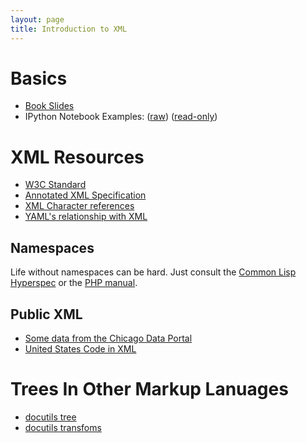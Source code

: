 ```yaml
---
layout: page
title: Introduction to XML
---
```


# Basics
* [Book Slides](http://www.brics.dk/ixwt/xml.pdf)
* IPython Notebook Examples: ([raw](http://bitbucket.org/thatmattbone/markup-examples/raw/7c56f2862712e96624237ec376a1640b328a2850/introduction_to_xml.ipynb)) ([read-only](http://nbviewer.ipython.org/urls/bitbucket.org/thatmattbone/markup-examples/raw/7c56f2862712e96624237ec376a1640b328a2850/introduction_to_xml.ipynb))

# XML Resources

* [W3C Standard](http://www.w3.org/TR/2008/REC-xml-20081126/)
* [Annotated XML Specification](http://www.xml.com/axml/testaxml.htm)
* [XML Character references](http://en.wikipedia.org/wiki/List_of_XML_and_HTML_character_entity_references)
* [YAML's relationship with XML](http://yaml.org/spec/current.html#id2502047)

## Namespaces

Life without namespaces can be hard. Just consult the [Common Lisp Hyperspec](http://www.lispworks.com/documentation/HyperSpec/Front/X_AllSym.htm) or the [PHP manual](http://us.php.net/manual/en/book.svn.php).


## Public XML

* [Some data from the Chicago Data Portal](https://data.cityofchicago.org/Transportation/CTA-Ridership-Daily-Boarding-Totals/6iiy-9s97)
* [United States Code in XML](http://uscodebeta.house.gov/download/download.shtml)


# Trees In Other Markup Lanuages

* [docutils tree](http://docutils.sourceforge.net/docs/ref/doctree.html)
* [docutils transfoms](http://docutils.sourceforge.net/docs/ref/transforms.html)

